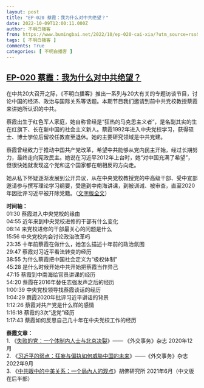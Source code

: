 ```yaml
---
layout: post
title: "EP-020 蔡霞：我为什么对中共绝望？"
date: 2022-10-09T12:00:11.000Z
author: 不明白播客
from: https://www.bumingbai.net/2022/10/ep-020-cai-xia/?utm_source=rss&utm_medium=rss&utm_campaign=ep-020-cai-xia
tags: [ 不明白播客 ]
comments: True
categories: [ 不明白播客 ]
---
```

<!--1665316811000-->
[EP-020 蔡霞：我为什么对中共绝望？](https://www.bumingbai.net/2022/10/ep-020-cai-xia/?utm_source=rss&utm_medium=rss&utm_campaign=ep-020-cai-xia)
------

<div>
<div id="buzzsprout-player-11464573"></div><script src="https://www.buzzsprout.com/1982525/11464573-20.js?container_id=buzzsprout-player-11464573&amp;player=small" type="text/javascript" charset="utf-8"></script><p>在中共20大召开之际，《不明白播客》推出一系列与20大有关的专题访谈节目，讨论中国的经济、政治与国际关系等话题。本期节目我们邀请到前中共党校教授蔡霞来讲她所认识的中共。</p><p>蔡霞出生于红色军人家庭，她自称曾经是“狂热的马克思主义者”，是名副其实的生在红旗下、长在新中国的社会主义新人。蔡霞1992年进入中央党校学习，获得硕士、博士学位后留校任教直至退休。她的主要研究领域是中共党建。</p><p>蔡霞曾经致力于推动中国共产党改革，希望中共能够从党内民主开始，经过长期努力，最终走向宪政民主。她说在习近平2012年上台时，她“对中国充满了希望”，但很快她就发现这个党和这个国家都在朝相反的方向走。</p><p>她从私下怀疑逐渐发展到公开异议，从在中央党校教授党的中高级干部、受中宣部邀请参与撰写理论学习纲要，受邀到中南海讲课，到被训诫、被审查，直至2020年因批评习近平被开除党籍。（<a rel="noreferrer noopener" href="https://www.bumingbai.net/2022/10/ep-020-cai-xia-text/" target="_blank">文字版全文</a>）</p><p><strong>时间轴：<br></strong>01:30 蔡霞进入中央党校的缘由<br>04:55 近年来到中央党校进修的干部有什么变化<br>08:14 来党校进修的干部最关心的问题是什么<br>15:56 中央党校内会讨论政治改革吗<br>23:35 十年前蔡霞在做什么，她怎么描述十年前的政治氛围<br>29:47 蔡霞对习近平看法转变的经历<br>38:55 为什么蔡霞把中国社会定义为“极权体制”<br>45:28 是什么时候开始中共开始把蔡霞当作异己<br>47:15 蔡霞到中南海给官员讲课的经历<br>54:20 蔡霞在2016年替任志强发声之后的经历<br>1:00:39 中央党校领导找蔡霞谈话的经历<br>1:04:29 蔡霞2020年批评习近平讲话的背景<br>1:12:26 蔡霞对共产党是什么样的感情<br>1:16:18 蔡霞的3次“退党”经历<br>1:17:43 蔡霞如何反思自己几十年在中央党校工作的经历</p><p><strong>蔡霞文章：<br></strong>1. 《<a rel="noreferrer noopener" href="https://www.foreignaffairs.com/china/shibaidedang?check_logged_in=1" target="_blank">失败的党：一个体制内人士与北京决裂</a>》—— 《外交事务》杂志 2020年12月<br>2. 《<a rel="noreferrer noopener" href="https://www.foreignaffairs.com/china/xijinpingderuodian" target="_blank">习近平的弱点：狂妄与偏执如何威胁中国的未来</a>》——《外交事务》杂志 2022年9月<br>3. 《<a rel="noreferrer noopener" href="https://www.hoover.org/research/china-us-relations-eyes-chinese-communist-party-insiders-perspective-zhong-gong-yan-zhong" target="_blank">中共眼中的中美关系：一个局內人的观点</a>》胡佛研究所 2021年6月（中文版在后半部）</p><p></p><p></p>
</div>

